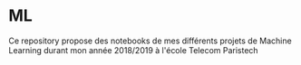 # ML
Ce repository propose des notebooks de mes différents projets de Machine Learning durant mon année 2018/2019 à l'école Telecom Paristech
